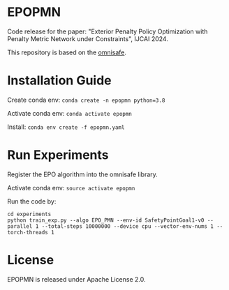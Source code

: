 # EPOPMN

Code release for the paper: "Exterior Penalty Policy Optimization with Penalty Metric Network under Constraints", IJCAI 2024.

This repository is based on the [omnisafe](https://github.com/PKU-Alignment/omnisafe).

# Installation Guide

Create conda env: ```conda create -n epopmn python=3.8``` 

Activate conda env: ```conda activate epopmn```

Install: ```conda env create -f epopmn.yaml```

# Run Experiments

Register the EPO algorithm into the omnisafe library.

Activate conda env: ```source activate epopmn```

Run the code by:
```
cd experiments
python train_exp.py --algo EPO_PMN --env-id SafetyPointGoal1-v0 --parallel 1 --total-steps 10000000 --device cpu --vector-env-nums 1 --torch-threads 1
```

# License

EPOPMN is released under Apache License 2.0.
